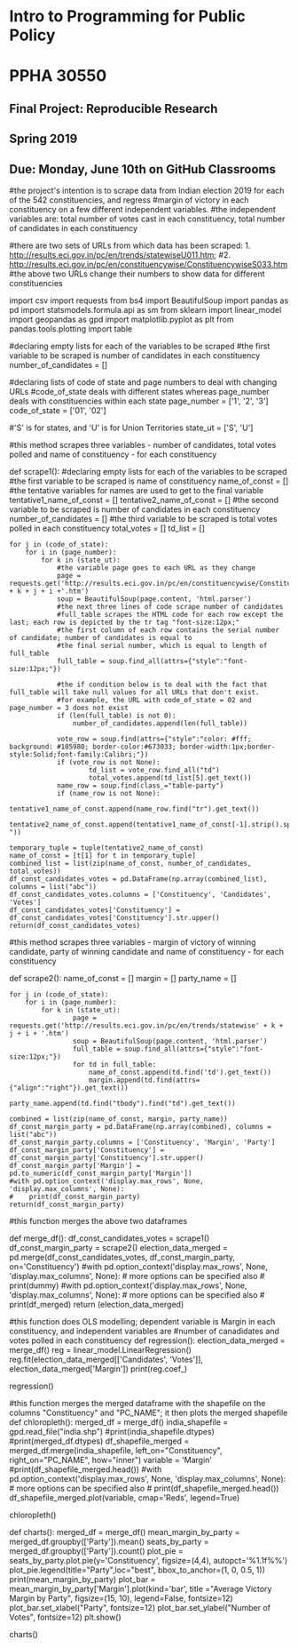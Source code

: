 # Intro to Programming for Public Policy
# PPHA 30550


## Final Project: Reproducible Research
## Spring 2019


## Due: Monday, June 10th on GitHub Classrooms

#the project's intention is to scrape data from Indian election 2019 for each of the 542 constituencies, and regress
#margin of victory in each constituency on a few different independent variables. 
#the independent variables are: total number of votes cast in each constituency, total number of candidates in each constituency

#there are two sets of URLs from which data has been scraped: 1. http://results.eci.gov.in/pc/en/trends/statewiseU011.htm; 
#2. http://results.eci.gov.in/pc/en/constituencywise/ConstituencywiseS033.htm
#the above two URLs change their numbers to show data for different constituencies 

import csv
import requests
from bs4 import BeautifulSoup
import pandas as pd
import statsmodels.formula.api as sm
from sklearn import linear_model
import geopandas as gpd
import matplotlib.pyplot as plt
from pandas.tools.plotting import table


#declaring empty lists for each of the variables to be scraped
#the first variable to be scraped is number of candidates in each constituency
number_of_candidates = []

#declaring lists of code of state and page numbers to deal with changing URLs
#code_of_state deals with different states whereas page_number deals with constituencies within each state
page_number = ['1', '2', '3']
code_of_state = ['01', '02']

#'S' is for states, and 'U' is for Union Territories
state_ut = ['S', 'U']


#this method scrapes three variables - number of candidates, total votes polled and name of constituency - for each constituency

def scrape1():
    #declaring empty lists for each of the variables to be scraped
    #the first variable to be scraped is name of constituency
    name_of_const = []
    #the tentative variables for names are used to get to the final variable 
    tentative1_name_of_const = []
    tentative2_name_of_const = []
    #the second variable to be scraped is number of candidates in each constituency
    number_of_candidates = []
    #the third variable to be scraped is total votes polled in each constituency
    total_votes = []
    td_list = []

    for j in (code_of_state):
        for i in (page_number):
            for k in (state_ut):  
                #the variable page goes to each URL as they change
                page = requests.get('http://results.eci.gov.in/pc/en/constituencywise/Constituencywise' + k + j + i +'.htm')
                soup = BeautifulSoup(page.content, 'html.parser')
                #the next three lines of code scrape number of candidates
                #full_table scrapes the HTML code for each row except the last; each row is depicted by the tr tag "font-size:12px;" 
                #the first column of each row contains the serial number of candidate; number of candidates is equal to 
                #the final serial number, which is equal to length of full_table
                full_table = soup.find_all(attrs={"style":"font-size:12px;"})
                
                #the if condition below is to deal with the fact that full_table will take null values for all URLs that don't exist.
                #for example, the URL with code_of_state = 02 and page_number = 3 does not exist
                if (len(full_table) is not 0):
                    number_of_candidates.append(len(full_table))
                
                vote_row = soup.find(attrs={"style":"color: #fff; background: #105980; border-color:#673033; border-width:1px;border-style:Solid;font-family:Calibri;"})
                if (vote_row is not None):
                        td_list = vote_row.find_all("td")
                        total_votes.append(td_list[5].get_text())
                name_row = soup.find(class_="table-party")
                if (name_row is not None):
                    tentative1_name_of_const.append(name_row.find("tr").get_text())
                    tentative2_name_of_const.append(tentative1_name_of_const[-1].strip().split("-"))    
    
    temporary_tuple = tuple(tentative2_name_of_const)
    name_of_const = [t[1] for t in temporary_tuple] 
    combined_list = list(zip(name_of_const, number_of_candidates, total_votes))
    df_const_candidates_votes = pd.DataFrame(np.array(combined_list), columns = list("abc"))
    df_const_candidates_votes.columns = ['Constituency', 'Candidates', 'Votes']
    df_const_candidates_votes['Constituency'] = df_const_candidates_votes['Constituency'].str.upper()
    return(df_const_candidates_votes)

#this method scrapes three variables - margin of victory of winning candidate, party of winning candidate and name of constituency - for each constituency

def scrape2():
    name_of_const = []
    margin = []
    party_name = []

    for j in (code_of_state):
        for i in (page_number):
            for k in (state_ut):   
                    page = requests.get('http://results.eci.gov.in/pc/en/trends/statewise' + k + j + i + '.htm')
                    soup = BeautifulSoup(page.content, 'html.parser')
                    full_table = soup.find_all(attrs={"style":"font-size:12px;"})
                    for td in full_table:
                        name_of_const.append(td.find('td').get_text())
                        margin.append(td.find(attrs={"align":"right"}).get_text())
                        party_name.append(td.find("tbody").find("td").get_text())
            
    combined = list(zip(name_of_const, margin, party_name))
    df_const_margin_party = pd.DataFrame(np.array(combined), columns = list("abc"))
    df_const_margin_party.columns = ['Constituency', 'Margin', 'Party']
    df_const_margin_party['Constituency'] = df_const_margin_party['Constituency'].str.upper()
    df_const_margin_party['Margin'] = pd.to_numeric(df_const_margin_party['Margin'])
    #with pd.option_context('display.max_rows', None, 'display.max_columns', None):
    #    print(df_const_margin_party)
    return(df_const_margin_party)        
        
#this function merges the above two dataframes            

def merge_df():
    df_const_candidates_votes = scrape1()
    df_const_margin_party = scrape2()
    election_data_merged = pd.merge(df_const_candidates_votes, df_const_margin_party, on='Constituency')
    #with pd.option_context('display.max_rows', None, 'display.max_columns', None):  # more options can be specified also
    #    print(dummy)
    #with pd.option_context('display.max_rows', None, 'display.max_columns', None):  # more options can be specified also
    #    print(df_merged)
    return (election_data_merged)

#this function does OLS modelling; dependent variable is Margin in each constituency, and independent variables are 
#number of canadidates and votes polled in each constituency
def regression():
    election_data_merged = merge_df()
    reg = linear_model.LinearRegression()
    reg.fit(election_data_merged[['Candidates', 'Votes']], election_data_merged['Margin'])
    print(reg.coef_)

regression()

#this function merges the merged dataframe with the shapefile on the columns "Constituency" and "PC_NAME"; it then plots the merged shapefile
def chloropleth():
    merged_df = merge_df()
    india_shapefile = gpd.read_file("india.shp")
    #print(india_shapefile.dtypes)
    #print(merged_df.dtypes)
    df_shapefile_merged = merged_df.merge(india_shapefile, left_on="Constituency", right_on="PC_NAME", how="inner")
    variable = 'Margin'
    #print(df_shapefile_merged.head())
    #with pd.option_context('display.max_rows', None, 'display.max_columns', None):  # more options can be specified also
    #    print(df_shapefile_merged.head())
    df_shapefile_merged.plot(variable, cmap='Reds', legend=True)
    
chloropleth()


def charts():
    merged_df = merge_df()
    mean_margin_by_party = merged_df.groupby(['Party']).mean()
    seats_by_party = merged_df.groupby(['Party']).count()
    plot_pie = seats_by_party.plot.pie(y='Constituency', figsize=(4,4), autopct='%1.1f%%')
    plot_pie.legend(title="Party",loc="best", bbox_to_anchor=(1, 0, 0.5, 1))
    print(mean_margin_by_party)
    plot_bar = mean_margin_by_party['Margin'].plot(kind='bar', title ="Average Victory Margin by Party", figsize=(15, 10), legend=False, fontsize=12)
    plot_bar.set_xlabel("Party", fontsize=12)
    plot_bar.set_ylabel("Number of Votes", fontsize=12)
    plt.show()

charts()
